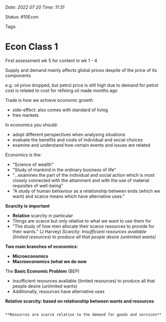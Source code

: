 *Date: 2022 07 20 Time: 11:31*

Status: #10Econ

Tags:

# Econ Class 1

First assessment wk 5 for content in wk 1 - 4

Supply and demand mainly affects global prices despite of the price of its components

e.g. oil price dropped, but petrol price is still high
	due to demand for petrol
	cost is related to cost for refining oil made months ago

Trade is how we achieve economic growth
- side-effect: also comes with standard of living
- free markets

In economics you should:
- adopt different perspectives when analysing situations
- evaluate the benefits and costs of individual and social choices
- examine and understand how certain events and issues are related

Economics is the:
- "Science of wealth"
- "Study of mankind in the ordinary business of life"
- "...examines the part of the individual and social action which is most closely connected with the attainment and with the use of material requisites of well-being"
- "A study of human behaviour as a relationship between ends (which we want) and scarce means which have alternative uses."

**Scarcity is important**
- **Relative** scarcity in particular
- Things are scarce but only relative to what we want to use them for
- "The study of how men allocate their scarce resources to provide for their wants." (J Harvey)
*Scarcity: Insufficient resources available (limited resources) to produce all that people desire (unlimited wants)*

**Two main branches of economics:**
- **Microeconomics**
- **Macroeconomics (what we do now**

The **Basic Economic Problem** (BEP) 
- Insufficient resources available (limited resources) to produce all that people desire (unlimited wants)
- Additionally, resources have alternative uses

**Relative scarcity: based on relationship between wants and resources**

```ad-important

**Resources are scarce relative to the demand for goods and services**
```






